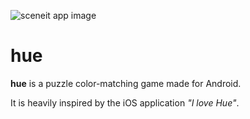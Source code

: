![sceneit app image](http://i64.tinypic.com/xbd1dt.jpg)
# hue
__hue__ is a puzzle color-matching game made for Android. 

It is heavily inspired by the iOS application _"I love Hue"_. 
